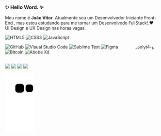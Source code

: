 ### ✨ Hello Word. ✨

 
Meu nome é **João Vitor**. Atualmente sou um Desenvolvedor Iniciante Front-End , mas estou estudando para me tornar um Desenvolvedo FullStack!.❤️ UI Design e UX Design nas horas vagas.
  
<div style="display: inline_block">
  
![HTML5](https://img.shields.io/badge/html5-%23E34F26.svg?style=for-the-badge&logo=html5&logoColor=white)
![CSS3](https://img.shields.io/badge/css3-%231572B6.svg?style=for-the-badge&logo=css3&logoColor=white)
![JavaScript](https://img.shields.io/badge/javascript-%23323330.svg?style=for-the-badge&logo=javascript&logoColor=%23F7DF1E)

 <img align="right" alt="Solyt4-pic" height="350" style="border-radius:50px;" src="https://cdn.discordapp.com/attachments/886042830475247706/971493316665434164/af5caca0ffaa5872fd6c766c85cd7ea2.gif?width=576&height=576">
 
![GitHub](https://img.shields.io/badge/github-%23121011.svg?style=for-the-badge&logo=github&logoColor=white)
![Visual Studio Code](https://img.shields.io/badge/Visual%20Studio%20Code-0078d7.svg?style=for-the-badge&logo=visual-studio-code&logoColor=white)
![Sublime Text](https://img.shields.io/badge/sublime_text-%23575757.svg?style=for-the-badge&logo=sublime-text&logoColor=important)
![Figma](https://img.shields.io/badge/figma-%23F24E1E.svg?style=for-the-badge&logo=figma&logoColor=white)
![Bitcoin](https://img.shields.io/badge/Bitcoin-000000?style=for-the-badge&logo=bitcoin&logoColor=white)
![Abobe Xd](https://img.shields.io/badge/Adobe%20XD-470137?style=for-the-badge&logo=Adobe%20XD&logoColor=#FF61F6)
</div>
  
  ##

<div>
  <a href="https://www.youtube.com/channel/UC41NbJkxN5Q5o-bL6-EjVkQ" target="_blank"><img src="https://img.shields.io/badge/YouTube-FF0000?style=for-the-badge&logo=youtube&logoColor=white" target="_blank"></a>
  <a href="https://www.instagram.com/solyt4_/" target="_blank"><img src="https://img.shields.io/badge/-Instagram-%23E4405F?style=for-the-badge&logo=instagram&logoColor=white" target="_blank"></a>
 <a href="https://discord.gg/eHTDfyPTVg" target="_blank"><img src="https://img.shields.io/badge/Discord-7289DA?style=for-the-badge&logo=discord&logoColor=white" target="_blank"></a> 
  <a href = "mailto:jr020072@gmail.com"><img src="https://img.shields.io/badge/-Gmail-%23333?style=for-the-badge&logo=gmail&logoColor=white" target="_blank"></a>
</div>
  
  ![Snake animation](https://github.com/rafaballerini/rafaballerini/blob/output/github-contribution-grid-snake.svg)
